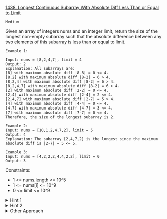 [1438. Longest Continuous Subarray With Absolute Diff Less Than or Equal to Limit](https://leetcode.com/problems/longest-continuous-subarray-with-absolute-diff-less-than-or-equal-to-limit/submissions/)

`Medium`

Given an array of integers nums and an integer limit, return the size of the longest non-empty subarray such that the absolute difference between any two elements of this subarray is less than or equal to limit.

```
Example 1:

Input: nums = [8,2,4,7], limit = 4
Output: 2 
Explanation: All subarrays are: 
[8] with maximum absolute diff |8-8| = 0 <= 4.
[8,2] with maximum absolute diff |8-2| = 6 > 4. 
[8,2,4] with maximum absolute diff |8-2| = 6 > 4.
[8,2,4,7] with maximum absolute diff |8-2| = 6 > 4.
[2] with maximum absolute diff |2-2| = 0 <= 4.
[2,4] with maximum absolute diff |2-4| = 2 <= 4.
[2,4,7] with maximum absolute diff |2-7| = 5 > 4.
[4] with maximum absolute diff |4-4| = 0 <= 4.
[4,7] with maximum absolute diff |4-7| = 3 <= 4.
[7] with maximum absolute diff |7-7| = 0 <= 4. 
Therefore, the size of the longest subarray is 2.

Example 2:
Input: nums = [10,1,2,4,7,2], limit = 5
Output: 4 
Explanation: The subarray [2,4,7,2] is the longest since the maximum absolute diff is |2-7| = 5 <= 5.

Example 3:
Input: nums = [4,2,2,2,4,4,2,2], limit = 0
Output: 3
```

Constraints:

- 1 <= nums.length <= 10^5
- 1 <= nums[i] <= 10^9
- 0 <= limit <= 10^9

<details>
<summary>Hint 1</summary>

Use a sliding window approach keeping the maximum and minimum value using a data structure like a multiset from STL in C++.
</details>

<details>
<summary>Hint 2</summary>

More specifically, use the two pointer technique, moving the right pointer as far as possible to the right until the subarray is not valid (maxValue - minValue > limit), then moving the left pointer until the subarray is valid again (maxValue - minValue <= limit). Keep repeating this process.
</details>

<details>
<summary>Other Approach</summary>

Sliding Window + Two Deque

[here](../../Sliding%20Window/1438.%20Longest%20Continuous%20Subarray%20With%20Absolute%20Diff%20Less%20Than%20or%20Equal%20to%20Limit/main.go)
</details>
